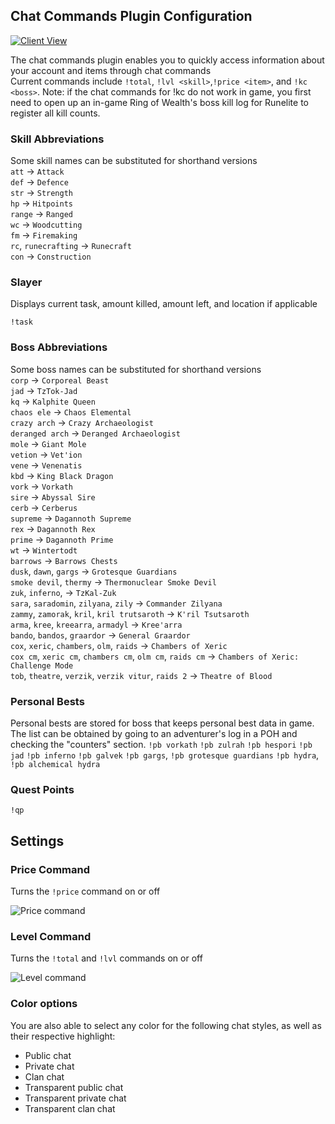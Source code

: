 ## Chat Commands Plugin Configuration

[![Client View](https://thumbs.gfycat.com/BiodegradableLegitimateBaldeagle-size_restricted.gif)](https://gfycat.com/BiodegradableLegitimateBaldeagle)

The chat commands plugin enables you to quickly access information about your account and items through chat commands  
Current commands include `!total`, `!lvl <skill>`,`!price <item>`, and `!kc <boss>`.  Note: if the chat commands for !kc do not work in game, you first need to open up an in-game Ring of Wealth's boss kill log for Runelite to register all kill counts.

### Skill Abbreviations
Some skill names can be substituted for shorthand versions  
`att` -> `Attack`  
`def` -> `Defence`  
`str` -> `Strength`  
`hp` -> `Hitpoints`  
`range` -> `Ranged`  
`wc` -> `Woodcutting`  
`fm` -> `Firemaking`  
`rc`, `runecrafting` -> `Runecraft`  
`con` -> `Construction`

### Slayer
Displays current task, amount killed, amount left, and location if applicable

`!task`

### Boss Abbreviations  
Some boss names can be substituted for shorthand versions  
`corp` -> `Corporeal Beast`  
`jad` -> `TzTok-Jad`  
`kq` -> `Kalphite Queen`  
`chaos ele` -> `Chaos Elemental`  
`crazy arch` -> `Crazy Archaeologist`  
`deranged arch` -> `Deranged Archaeologist`  
`mole` -> `Giant Mole`  
`vetion` -> `Vet'ion`  
`vene` -> `Venenatis`  
`kbd` -> `King Black Dragon`  
`vork` -> `Vorkath`  
`sire` -> `Abyssal Sire`  
`cerb` -> `Cerberus`  
`supreme` -> `Dagannoth Supreme`  
`rex` -> `Dagannoth Rex`  
`prime` -> `Dagannoth Prime`  
`wt` -> `Wintertodt`  
`barrows` -> `Barrows Chests`  
`dusk`, `dawn`, `gargs` -> `Grotesque Guardians`  
`smoke devil`, `thermy` -> `Thermonuclear Smoke Devil`  
`zuk`, `inferno`, -> `TzKal-Zuk`  
`sara`, `saradomin`, `zilyana`, `zily` -> `Commander Zilyana`  
`zammy`, `zamorak`, `kril`, `kril trutsaroth` -> `K'ril Tsutsaroth`  
`arma`, `kree`, `kreearra`, `armadyl` -> `Kree'arra`  
`bando`, `bandos`, `graardor` -> `General Graardor`  
`cox`, `xeric`, `chambers`, `olm`, `raids` -> `Chambers of Xeric`  
`cox cm`, `xeric cm`, `chambers cm`, `olm cm`, `raids cm` -> `Chambers of Xeric: Challenge Mode`  
`tob`, `theatre`, `verzik`, `verzik vitur`, `raids 2` -> `Theatre of Blood` 

### Personal Bests
Personal bests are stored for boss that keeps personal best data in game. The list can be obtained by going to an adventurer's log in a POH and checking the "counters" section.
`!pb vorkath`
`!pb zulrah`
`!pb hespori`
`!pb jad`
`!pb inferno`
`!pb galvek`
`!pb gargs`, `!pb grotesque guardians`
`!pb hydra`, `!pb alchemical hydra`



### Quest Points

`!qp` 

## Settings
### Price Command
Turns the `!price` command on or off  

![Price command](https://i.imgur.com/aqvfnvj.png)

### Level Command
Turns the `!total` and `!lvl` commands on or off  

![Level command](https://i.imgur.com/oNX0Xq2.png)

### Color options
You are also able to select any color for the following chat styles, as well as their respective highlight:  
* Public chat
* Private chat
* Clan chat
* Transparent public chat
* Transparent private chat
* Transparent clan chat